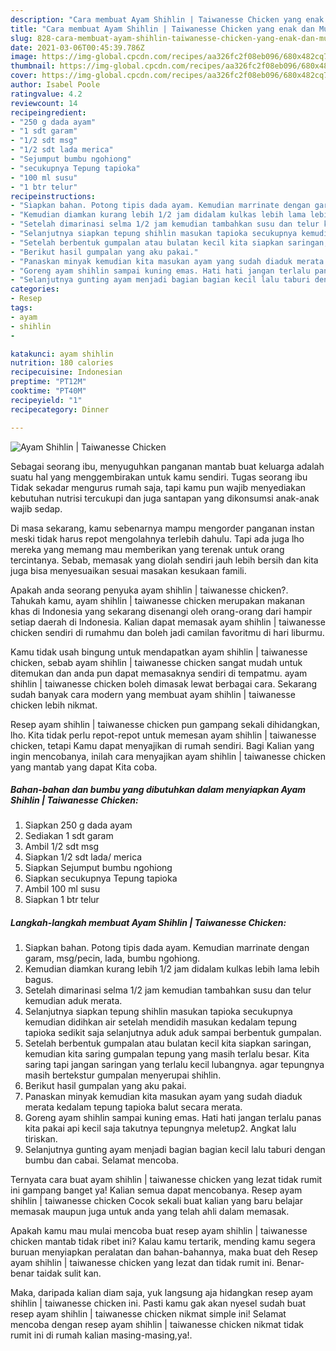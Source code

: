 ```yaml
---
description: "Cara membuat Ayam Shihlin | Taiwanesse Chicken yang enak dan Mudah Dibuat"
title: "Cara membuat Ayam Shihlin | Taiwanesse Chicken yang enak dan Mudah Dibuat"
slug: 828-cara-membuat-ayam-shihlin-taiwanesse-chicken-yang-enak-dan-mudah-dibuat
date: 2021-03-06T00:45:39.786Z
image: https://img-global.cpcdn.com/recipes/aa326fc2f08eb096/680x482cq70/ayam-shihlin-taiwanesse-chicken-foto-resep-utama.jpg
thumbnail: https://img-global.cpcdn.com/recipes/aa326fc2f08eb096/680x482cq70/ayam-shihlin-taiwanesse-chicken-foto-resep-utama.jpg
cover: https://img-global.cpcdn.com/recipes/aa326fc2f08eb096/680x482cq70/ayam-shihlin-taiwanesse-chicken-foto-resep-utama.jpg
author: Isabel Poole
ratingvalue: 4.2
reviewcount: 14
recipeingredient:
- "250 g dada ayam"
- "1 sdt garam"
- "1/2 sdt msg"
- "1/2 sdt lada merica"
- "Sejumput bumbu ngohiong"
- "secukupnya Tepung tapioka"
- "100 ml susu"
- "1 btr telur"
recipeinstructions:
- "Siapkan bahan. Potong tipis dada ayam. Kemudian marrinate dengan garam, msg/pecin, lada, bumbu ngohiong."
- "Kemudian diamkan kurang lebih 1/2 jam didalam kulkas lebih lama lebih bagus."
- "Setelah dimarinasi selma 1/2 jam kemudian tambahkan susu dan telur kemudian aduk merata."
- "Selanjutnya siapkan tepung shihlin masukan tapioka secukupnya kemudian didihkan air setelah mendidih masukan kedalam tepung tapioka sedikit saja selanjutnya aduk aduk sampai berbentuk gumpalan."
- "Setelah berbentuk gumpalan atau bulatan kecil kita siapkan saringan, kemudian kita saring gumpalan tepung yang masih terlalu besar. Kita saring tapi jangan saringan yang terlalu kecil lubangnya. agar tepungnya masih bertekstur gumpalan menyerupai shihlin."
- "Berikut hasil gumpalan yang aku pakai."
- "Panaskan minyak kemudian kita masukan ayam yang sudah diaduk merata kedalam tepung tapioka balut secara merata."
- "Goreng ayam shihlin sampai kuning emas. Hati hati jangan terlalu panas kita pakai api kecil saja takutnya tepungnya meletup2. Angkat lalu tiriskan."
- "Selanjutnya gunting ayam menjadi bagian bagian kecil lalu taburi dengan bumbu dan cabai. Selamat mencoba."
categories:
- Resep
tags:
- ayam
- shihlin
- 

katakunci: ayam shihlin  
nutrition: 180 calories
recipecuisine: Indonesian
preptime: "PT12M"
cooktime: "PT40M"
recipeyield: "1"
recipecategory: Dinner

---
```



![Ayam Shihlin | Taiwanesse Chicken](https://img-global.cpcdn.com/recipes/aa326fc2f08eb096/680x482cq70/ayam-shihlin-taiwanesse-chicken-foto-resep-utama.jpg)

Sebagai seorang ibu, menyuguhkan panganan mantab buat keluarga adalah suatu hal yang menggembirakan untuk kamu sendiri. Tugas seorang ibu Tidak sekadar mengurus rumah saja, tapi kamu pun wajib menyediakan kebutuhan nutrisi tercukupi dan juga santapan yang dikonsumsi anak-anak wajib sedap.

Di masa  sekarang, kamu sebenarnya mampu mengorder panganan instan meski tidak harus repot mengolahnya terlebih dahulu. Tapi ada juga lho mereka yang memang mau memberikan yang terenak untuk orang tercintanya. Sebab, memasak yang diolah sendiri jauh lebih bersih dan kita juga bisa menyesuaikan sesuai masakan kesukaan famili. 



Apakah anda seorang penyuka ayam shihlin | taiwanesse chicken?. Tahukah kamu, ayam shihlin | taiwanesse chicken merupakan makanan khas di Indonesia yang sekarang disenangi oleh orang-orang dari hampir setiap daerah di Indonesia. Kalian dapat memasak ayam shihlin | taiwanesse chicken sendiri di rumahmu dan boleh jadi camilan favoritmu di hari liburmu.

Kamu tidak usah bingung untuk mendapatkan ayam shihlin | taiwanesse chicken, sebab ayam shihlin | taiwanesse chicken sangat mudah untuk ditemukan dan anda pun dapat memasaknya sendiri di tempatmu. ayam shihlin | taiwanesse chicken boleh dimasak lewat berbagai cara. Sekarang sudah banyak cara modern yang membuat ayam shihlin | taiwanesse chicken lebih nikmat.

Resep ayam shihlin | taiwanesse chicken pun gampang sekali dihidangkan, lho. Kita tidak perlu repot-repot untuk memesan ayam shihlin | taiwanesse chicken, tetapi Kamu dapat menyajikan di rumah sendiri. Bagi Kalian yang ingin mencobanya, inilah cara menyajikan ayam shihlin | taiwanesse chicken yang mantab yang dapat Kita coba.

<!--inarticleads1-->

##### Bahan-bahan dan bumbu yang dibutuhkan dalam menyiapkan Ayam Shihlin | Taiwanesse Chicken:

1. Siapkan 250 g dada ayam
1. Sediakan 1 sdt garam
1. Ambil 1/2 sdt msg
1. Siapkan 1/2 sdt lada/ merica
1. Siapkan Sejumput bumbu ngohiong
1. Siapkan secukupnya Tepung tapioka
1. Ambil 100 ml susu
1. Siapkan 1 btr telur




<!--inarticleads2-->

##### Langkah-langkah membuat Ayam Shihlin | Taiwanesse Chicken:

1. Siapkan bahan. Potong tipis dada ayam. Kemudian marrinate dengan garam, msg/pecin, lada, bumbu ngohiong.
1. Kemudian diamkan kurang lebih 1/2 jam didalam kulkas lebih lama lebih bagus.
1. Setelah dimarinasi selma 1/2 jam kemudian tambahkan susu dan telur kemudian aduk merata.
1. Selanjutnya siapkan tepung shihlin masukan tapioka secukupnya kemudian didihkan air setelah mendidih masukan kedalam tepung tapioka sedikit saja selanjutnya aduk aduk sampai berbentuk gumpalan.
1. Setelah berbentuk gumpalan atau bulatan kecil kita siapkan saringan, kemudian kita saring gumpalan tepung yang masih terlalu besar. Kita saring tapi jangan saringan yang terlalu kecil lubangnya. agar tepungnya masih bertekstur gumpalan menyerupai shihlin.
1. Berikut hasil gumpalan yang aku pakai.
1. Panaskan minyak kemudian kita masukan ayam yang sudah diaduk merata kedalam tepung tapioka balut secara merata.
1. Goreng ayam shihlin sampai kuning emas. Hati hati jangan terlalu panas kita pakai api kecil saja takutnya tepungnya meletup2. Angkat lalu tiriskan.
1. Selanjutnya gunting ayam menjadi bagian bagian kecil lalu taburi dengan bumbu dan cabai. Selamat mencoba.




Ternyata cara buat ayam shihlin | taiwanesse chicken yang lezat tidak rumit ini gampang banget ya! Kalian semua dapat mencobanya. Resep ayam shihlin | taiwanesse chicken Cocok sekali buat kalian yang baru belajar memasak maupun juga untuk anda yang telah ahli dalam memasak.

Apakah kamu mau mulai mencoba buat resep ayam shihlin | taiwanesse chicken mantab tidak ribet ini? Kalau kamu tertarik, mending kamu segera buruan menyiapkan peralatan dan bahan-bahannya, maka buat deh Resep ayam shihlin | taiwanesse chicken yang lezat dan tidak rumit ini. Benar-benar taidak sulit kan. 

Maka, daripada kalian diam saja, yuk langsung aja hidangkan resep ayam shihlin | taiwanesse chicken ini. Pasti kamu gak akan nyesel sudah buat resep ayam shihlin | taiwanesse chicken nikmat simple ini! Selamat mencoba dengan resep ayam shihlin | taiwanesse chicken nikmat tidak rumit ini di rumah kalian masing-masing,ya!.

